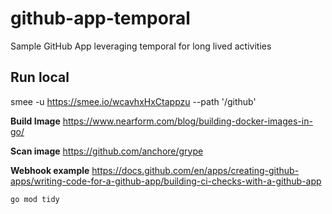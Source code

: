 # github-app-temporal
Sample GitHub App leveraging temporal for long lived activities

## Run local
smee -u https://smee.io/wcavhxHxCtappzu --path '/github'



**Build Image**
https://www.nearform.com/blog/building-docker-images-in-go/

**Scan image**
https://github.com/anchore/grype

**Webhook example**
https://docs.github.com/en/apps/creating-github-apps/writing-code-for-a-github-app/building-ci-checks-with-a-github-app


```go mod tidy```
